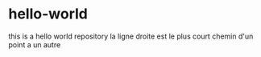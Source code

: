 # hello-world
this is a hello world repository
la ligne droite est le plus court chemin d'un point a un autre
